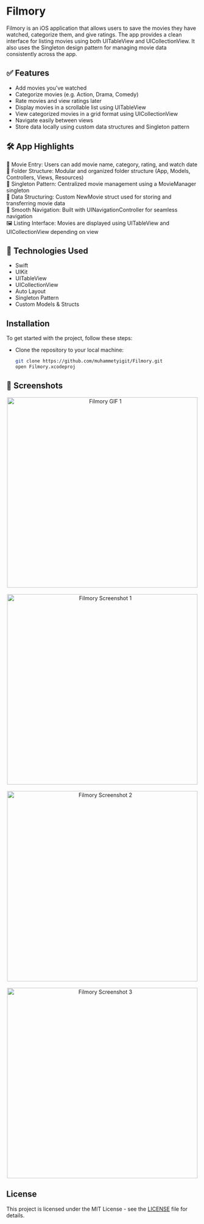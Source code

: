 # Filmory
Filmory is an iOS application that allows users to save the movies they have watched, categorize them, and give ratings. The app provides a clean interface for listing movies using both UITableView and UICollectionView. It also uses the Singleton design pattern for managing movie data consistently across the app.

## ✅ Features
- Add movies you've watched  
- Categorize movies (e.g. Action, Drama, Comedy)  
- Rate movies and view ratings later  
- Display movies in a scrollable list using UITableView  
- View categorized movies in a grid format using UICollectionView  
- Navigate easily between views  
- Store data locally using custom data structures and Singleton pattern  

## 🛠 App Highlights
📸 Movie Entry: Users can add movie name, category, rating, and watch date  
📁 Folder Structure: Modular and organized folder structure (App, Models, Controllers, Views, Resources)  
🧠 Singleton Pattern: Centralized movie management using a MovieManager singleton  
📃 Data Structuring: Custom NewMovie struct used for storing and transferring movie data  
🧭 Smooth Navigation: Built with UINavigationController for seamless navigation  
🖼 Listing Interface: Movies are displayed using UITableView and UICollectionView depending on view  


## 📱 Technologies Used
- Swift  
- UIKit  
- UITableView  
- UICollectionView  
- Auto Layout  
- Singleton Pattern  
- Custom Models & Structs

## Installation
To get started with the project, follow these steps:
- Clone the repository to your local machine:
  ```bash
  git clone https://github.com/muhammetyigit/Filmory.git
  open Filmory.xcodeproj

## 📸 Screenshots
<p align="center">
  <img src="https://github.com/muhammetyigit/FilmoryApp/blob/main/gif1.gif?raw=true" alt="Filmory GIF 1" width="500"/>
  <br><br>
  <img src="https://github.com/muhammetyigit/FilmoryApp/blob/main/ss1.png?raw=true" alt="Filmory Screenshot 1" width="500"/>
    <br><br>
  <img src="https://github.com/muhammetyigit/FilmoryApp/blob/main/ss2.png?raw=true" alt="Filmory Screenshot 2" width="500"/>
   <br><br>
  <img src="https://github.com/muhammetyigit/FilmoryApp/blob/main/ss3.png?raw=true" alt="Filmory Screenshot 3" width="500"/>
</p>

## License
This project is licensed under the MIT License - see the [LICENSE](LICENSE) file for details.
